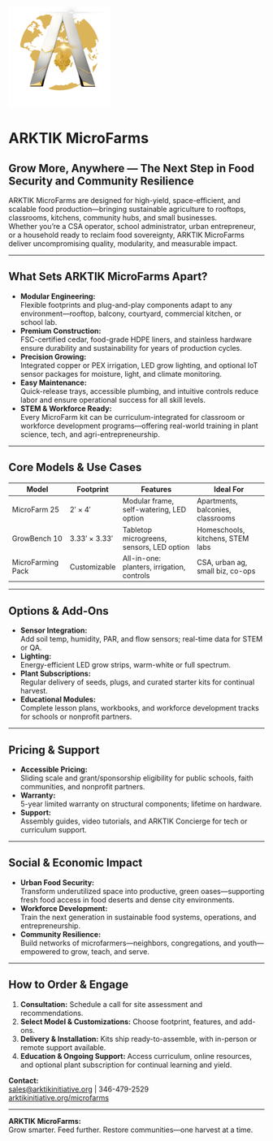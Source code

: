 <img src="../../assets/ARKTIK%20Logo.png" alt="ARKTIK Logo" width="200">

# ARKTIK MicroFarms

## Grow More, Anywhere — The Next Step in Food Security and Community Resilience

ARKTIK MicroFarms are designed for high-yield, space-efficient, and scalable food production—bringing sustainable agriculture to rooftops, classrooms, kitchens, community hubs, and small businesses.  
Whether you’re a CSA operator, school administrator, urban entrepreneur, or a household ready to reclaim food sovereignty, ARKTIK MicroFarms deliver uncompromising quality, modularity, and measurable impact.

---

## What Sets ARKTIK MicroFarms Apart?

- **Modular Engineering:**  
  Flexible footprints and plug-and-play components adapt to any environment—rooftop, balcony, courtyard, commercial kitchen, or school lab.
- **Premium Construction:**  
  FSC-certified cedar, food-grade HDPE liners, and stainless hardware ensure durability and sustainability for years of production cycles.
- **Precision Growing:**  
  Integrated copper or PEX irrigation, LED grow lighting, and optional IoT sensor packages for moisture, light, and climate monitoring.
- **Easy Maintenance:**  
  Quick-release trays, accessible plumbing, and intuitive controls reduce labor and ensure operational success for all skill levels.
- **STEM & Workforce Ready:**  
  Every MicroFarm kit can be curriculum-integrated for classroom or workforce development programs—offering real-world training in plant science, tech, and agri-entrepreneurship.

---

## Core Models & Use Cases

| Model                | Footprint        | Features                                  | Ideal For                           |
|----------------------|-----------------|-------------------------------------------|-------------------------------------|
| MicroFarm 25         | 2′ × 4′         | Modular frame, self-watering, LED option  | Apartments, balconies, classrooms   |
| GrowBench 10         | 3.33′ × 3.33′   | Tabletop microgreens, sensors, LED option | Homeschools, kitchens, STEM labs    |
| MicroFarming Pack    | Customizable    | All-in-one: planters, irrigation, controls| CSA, urban ag, small biz, co-ops    |

---

## Options & Add-Ons

- **Sensor Integration:**  
  Add soil temp, humidity, PAR, and flow sensors; real-time data for STEM or QA.
- **Lighting:**  
  Energy-efficient LED grow strips, warm-white or full spectrum.
- **Plant Subscriptions:**  
  Regular delivery of seeds, plugs, and curated starter kits for continual harvest.
- **Educational Modules:**  
  Complete lesson plans, workbooks, and workforce development tracks for schools or nonprofit partners.

---

## Pricing & Support

- **Accessible Pricing:**  
  Sliding scale and grant/sponsorship eligibility for public schools, faith communities, and nonprofit partners.
- **Warranty:**  
  5-year limited warranty on structural components; lifetime on hardware.
- **Support:**  
  Assembly guides, video tutorials, and ARKTIK Concierge for tech or curriculum support.

---

## Social & Economic Impact

- **Urban Food Security:**  
  Transform underutilized space into productive, green oases—supporting fresh food access in food deserts and dense city environments.
- **Workforce Development:**  
  Train the next generation in sustainable food systems, operations, and entrepreneurship.
- **Community Resilience:**  
  Build networks of microfarmers—neighbors, congregations, and youth—empowered to grow, teach, and serve.

---

## How to Order & Engage

1. **Consultation:** Schedule a call for site assessment and recommendations.
2. **Select Model & Customizations:** Choose footprint, features, and add-ons.
3. **Delivery & Installation:** Kits ship ready-to-assemble, with in-person or remote support available.
4. **Education & Ongoing Support:** Access curriculum, online resources, and optional plant subscription for continual learning and yield.

**Contact:**  
sales@arktikinitiative.org | 346-479-2529  
[arktikinitiative.org/microfarms](https://arktikinitiative.org/microfarms)

---

**ARKTIK MicroFarms:**  
Grow smarter. Feed further. Restore communities—one harvest at a time.

